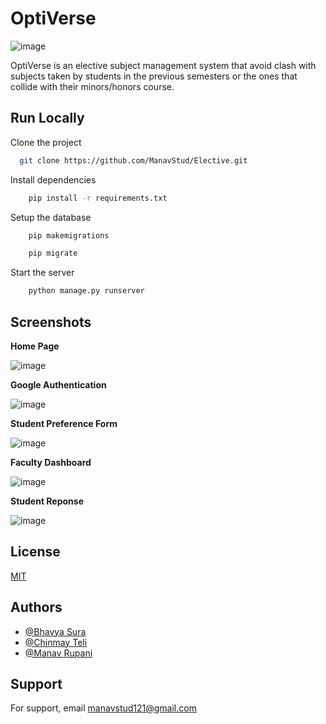 
# OptiVerse
![image](https://github.com/ManavStud/Elective/assets/53343851/169c984a-a888-4e27-a8a3-2a37dcb0d208)


OptiVerse is an elective subject management system that avoid clash with subjects taken by students in the previous semesters or the ones that collide with their minors/honors course.

## Run Locally

Clone the project

```bash
  git clone https://github.com/ManavStud/Elective.git
```

Install dependencies

```bash
    pip install -r requirements.txt
```

Setup the database

```bash
    pip makemigrations
```
```bash
    pip migrate
```

Start the server

```bash
    python manage.py runserver
```




## Screenshots

**Home Page**

![image](https://github.com/ManavStud/Elective/assets/53343851/0a6dc4d4-08ec-46c7-9386-b219b4ce8237)

**Google Authentication**

![image](https://github.com/ManavStud/Elective/assets/53343851/b6ee1f05-5c9a-43a0-93a0-3422f6bc4953)

**Student Preference Form**

![image](https://github.com/ManavStud/Elective/assets/53343851/ddcccf1c-d7de-407b-808f-a80e8746d163)

**Faculty Dashboard**

![image](https://github.com/ManavStud/Elective/assets/53343851/db90a833-6056-4bf1-ab2d-675922da9609)

**Student Reponse**

![image](https://github.com/ManavStud/Elective/assets/53343851/5eeb4667-6b16-4773-b3ed-70e7ef8c7eaa)



## License

[MIT](https://choosealicense.com/licenses/mit/)

## Authors

- [@Bhavya Sura](https://www.github.com/Baboon12)
- [@Chinmay Teli](https://www.github.com/teichinmay02)
- [@Manav Rupani](https://www.github.com/ManavStud)

## Support

For support, email manavstud121@gmail.com






